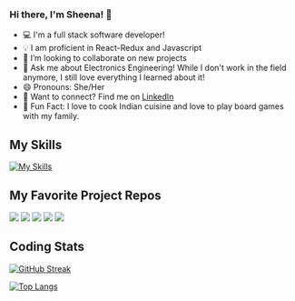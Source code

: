 ### Hi there, I'm Sheena! 👋

- 💻 I'm a full stack software developer!
- 💡 I am proficient in React-Redux and Javascript
- 👯 I’m looking to collaborate on new projects
- 💬 Ask me about Electronics Engineering! While I don't work in the field anymore, I still love everything I learned about it!
- 😄 Pronouns: She/Her
- 🔗 Want to connect? Find me on [LinkedIn][linkedin]
- 🎸 Fun Fact: I love to cook Indian cuisine and love to play board games with my family.


## My Skills
[![My Skills](https://skills.thijs.gg/icons?i=js,react,redux,express,nodejs,py,flask,html,css,tailwind,vscode,postgres,postman,git,sqlite,nextjs,mysql,figma,vercel,matlab&perline=8&theme=light)](https://skills.thijs.gg)


## My Favorite Project Repos
<a href="https://github.com/coderaries12/Tryglasses"><img src="https://img.shields.io/badge/Tryglasses-23aae2?style=for-the-badge&logoColor=white"></a> <a href="https://github.com/coderaries12/Juz-bnb"><img src="https://img.shields.io/badge/Juz Bnb-C2410C?style=for-the-badge&logoColor=white"></a>
<a href="https://github.com/coderaries12/Guess-Game"><img src="https://img.shields.io/badge/Guess Game-0F766E?style=for-the-badge&logoColor=white"></a>
<a href="https://github.com/coderaries12/Shopsy"><img src="https://img.shields.io/badge/Shopsy-588dff?style=for-the-badge&logoColor=white"></a>
<a href="https://github.com/coderaries12/ChildcareConnect"><img src="https://img.shields.io/badge/Childcare Connect-7211AD?style=for-the-badge&logoColor=white"></a>


## Coding Stats
<!-- https://github-readme-streak-stats.herokuapp.com/?user=coderaries12 -->
[![GitHub Streak](https://streak-stats.demolab.com/?user=coderaries12&theme=dark&background=000000)](https://git.io/streak-stats)

[![Top Langs](https://github-readme-stats.vercel.app/api/top-langs/?username=coderaries12&layout=compact&theme=vision-friendly-dark)](https://github.com/anuraghazra/github-readme-stats)




[linkedin]: https://www.linkedin.com/in/sheena1204/







  
